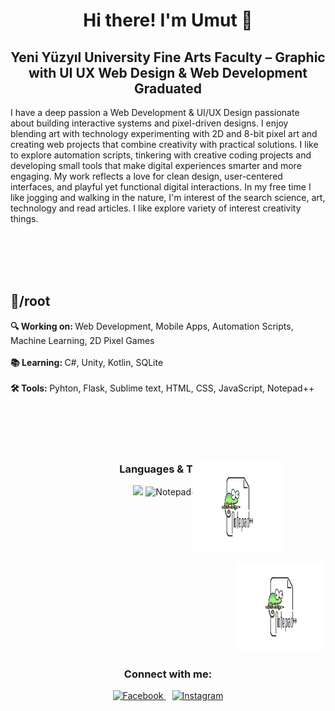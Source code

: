 <h1 align="center">Hi there! I'm Umut 👋</h1>


<h2 align="center">
Yeni Yüzyıl University Fine Arts Faculty – Graphic with UI UX Web Design & Web Development Graduated
</h2>



I have a deep passion a Web Development & UI/UX Design passionate about building interactive systems and pixel-driven designs. I enjoy blending art with technology experimenting with 2D and 8-bit pixel art and creating web projects that combine creativity with practical solutions. I like to explore automation scripts, tinkering with creative coding projects and developing small tools that make digital experiences smarter and more engaging. My work reflects a love for clean design, user-centered interfaces, and playful yet functional digital interactions. In my free time I like jogging and walking in the nature, I'm interest of the search science, art, technology and read articles. I like explore variety of interest creativity things.



<br><br><br><br>




##  📌/root

<strong>🔍 Working on: </strong> Web Development, Mobile Apps, Automation Scripts, Machine Learning, 2D Pixel Games<br><br>
<strong>📚 Learning: </strong> C#, Unity, Kotlin, SQLite <br><br>
<strong>🛠️ Tools: </strong> Pyhton, Flask, Sublime text, HTML, CSS, JavaScript, Notepad++ <br><br>






<br><br><br>









<h3 align="center">Languages & Tools:</h3>

<p align="center">
  <a href="#"><img src="https://skillicons.dev/icons?i=html,css,javascript,flask,python,cs,unity,wordpress,sqlite,kotlin,sublime" /></a>
  <img src="https://cdn.jsdelivr.net/npm/simple-icons@v9/icons/notepadplusplus.svg" alt="Notepad++" width="40" height="40"/>
  </p>



<p align="right" style="margin-top:-70px; margin-right:70px;">
  <img src="assets/2Notepad++.png" width="143" height="143" alt="Notepad++" />
</p>






<p align="right">
  <img src="assets/2Notepad++.png" width="143" height="143" alt="Notepad++" />
</p>






<h3 align="center">Connect with me:</h3>

<p align="center">
  <a href="https://www.facebook.com/umut.hortoglu" target="_blank">
    <img src="https://cdn.jsdelivr.net/npm/simple-icons@v9/icons/facebook.svg" alt="Facebook" width="40" height="40"/>
  </a>
  <a href="https://www.instagram.com/umut_silverback/" target="_blank" style="margin-left:10px;">
    <img src="https://cdn.jsdelivr.net/npm/simple-icons@v9/icons/instagram.svg" alt="Instagram" width="40" height="40"/>
  </a>
</p>


